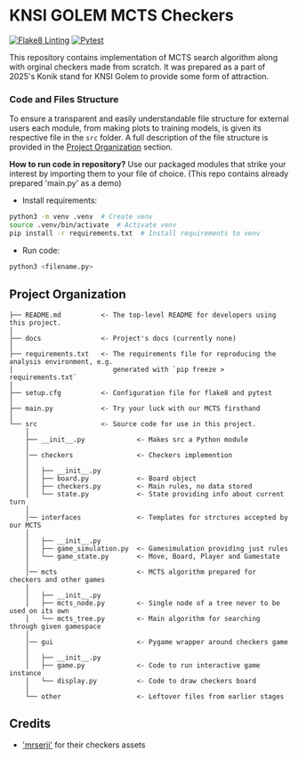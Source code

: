 # KNSI GOLEM MCTS Checkers
[![Flake8 Linting](https://github.com/Dnafivuq/golem_template/actions/workflows/lint.yml/badge.svg)](https://github.com/Dnafivuq/golem_template/actions/workflows/lint.yml)
[![Pytest](https://github.com/Dnafivuq/golem_template/actions/workflows/test.yml/badge.svg)](https://github.com/Dnafivuq/golem_template/actions/workflows/test.yml)

This repository contains implementation of MCTS search algorithm along with orginal checkers made from scratch. It was prepared as a part of 2025's Konik stand for KNSI Golem to provide some form of attraction.

### Code and Files Structure
To ensure a transparent and easily understandable file structure for external users each module, from making plots to training models, is given its respective file in the `src` folder. A full description of the file structure is provided in the [Project Organization](#project-organization) section.

**How to run code in repository?**
Use our packaged modules that strike your interest by importing them to your file of choice. (This repo contains already prepared 'main.py' as a demo)
- Install requirements:
```bash
python3 -m venv .venv  # Create venv  
source .venv/bin/activate  # Activate venv  
pip install -r requirements.txt  # Install requirements to venv  
```
- Run code:
```bash
python3 <filename.py>  
```

## Project Organization

```
├── README.md          <- The top-level README for developers using this project.
│
├── docs               <- Project's docs (currently none)
│
├── requirements.txt   <- The requirements file for reproducing the analysis environment, e.g.
│                         generated with `pip freeze > requirements.txt`
│
├── setup.cfg          <- Configuration file for flake8 and pytest
│
├── main.py            <- Try your luck with our MCTS firsthand
│
└── src                <- Source code for use in this project.
    │
    ├── __init__.py             <- Makes src a Python module
    │
    │── checkers                <- Checkers implemention
    │
    │   ├── __init__.py 
    │   ├── board.py            <- Board object           
    │   ├── checkers.py         <- Main rules, no data stored
    │   └── state.py            <- State providing info about current turn
    │
    │── interfaces              <- Templates for strctures accepted by our MCTS 
    │
    │   ├── __init__.py 
    │   ├── game_simulation.py  <- Gamesimulation providing just rules
    │   └── game_state.py       <- Move, Board, Player and Gamestate
    │
    │── mcts                    <- MCTS algorithm prepared for checkers and other games
    │
    │   ├── __init__.py 
    │   ├── mcts_node.py        <- Single node of a tree never to be used on its own     
    │   └── mcts_tree.py        <- Main algorithm for searching through given gamespace
    │
    │── gui                     <- Pygame wrapper around checkers game
    │
    │   ├── __init__.py 
    │   ├── game.py             <- Code to run interactive game instance          
    │   └── display.py          <- Code to draw checkers board
    │
    └── other                   <- Leftover files from earlier stages
```

## Credits
- ['mrserji'](https://mrserji.itch.io/) for their checkers assets  
